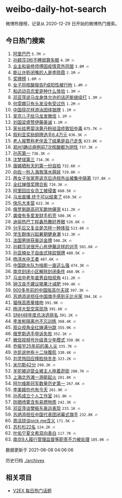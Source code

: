 # weibo-daily-hot-search

微博热搜榜，记录从 2020-12-29 日开始的微博热门搜索。

## 今日热门搜索

<!-- BEGIN -->

1. [阿里巴巴](https://s.weibo.com/weibo?q=%23%E9%98%BF%E9%87%8C%E5%B7%B4%E5%B7%B4%23&Refer=top) `5.7M 🔥`
1. [孙颖莎3秒不睡就算失眠](https://s.weibo.com/weibo?q=%23%E5%AD%99%E9%A2%96%E8%8E%8E3%E7%A7%92%E4%B8%8D%E7%9D%A1%E5%B0%B1%E7%AE%97%E5%A4%B1%E7%9C%A0%23&Refer=top) `4.1M 🔥`
1. [业主和装修师傅因疫情意外同居](https://s.weibo.com/weibo?q=%23%E4%B8%9A%E4%B8%BB%E5%92%8C%E8%A3%85%E4%BF%AE%E5%B8%88%E5%82%85%E5%9B%A0%E7%96%AB%E6%83%85%E6%84%8F%E5%A4%96%E5%90%8C%E5%B1%85%23&Refer=top) `3.8M 🔥`
1. [能让许昕闭嘴的人是李晓霞](https://s.weibo.com/weibo?q=%23%E8%83%BD%E8%AE%A9%E8%AE%B8%E6%98%95%E9%97%AD%E5%98%B4%E7%9A%84%E4%BA%BA%E6%98%AF%E6%9D%8E%E6%99%93%E9%9C%9E%23&Refer=top) `2.1M 🔥`
1. [奖牌榜](https://s.weibo.com/weibo?q=%E5%A5%96%E7%89%8C%E6%A6%9C&Refer=top) `1.6M 🔥`
1. [女子将核酸报告P成阳性被行拘](https://s.weibo.com/weibo?q=%23%E5%A5%B3%E5%AD%90%E5%B0%86%E6%A0%B8%E9%85%B8%E6%8A%A5%E5%91%8AP%E6%88%90%E9%98%B3%E6%80%A7%E8%A2%AB%E8%A1%8C%E6%8B%98%23&Refer=top) `1.4M 🔥`
1. [和运动员恋爱是种什么体验](https://s.weibo.com/weibo?q=%23%E5%92%8C%E8%BF%90%E5%8A%A8%E5%91%98%E6%81%8B%E7%88%B1%E6%98%AF%E7%A7%8D%E4%BB%80%E4%B9%88%E4%BD%93%E9%AA%8C%23&Refer=top) `1.3M 🔥`
1. [邓亚萍说马龙身体允许的话还能继续打](https://s.weibo.com/weibo?q=%23%E9%82%93%E4%BA%9A%E8%90%8D%E8%AF%B4%E9%A9%AC%E9%BE%99%E8%BA%AB%E4%BD%93%E5%85%81%E8%AE%B8%E7%9A%84%E8%AF%9D%E8%BF%98%E8%83%BD%E7%BB%A7%E7%BB%AD%E6%89%93%23&Refer=top) `1.3M 🔥`
1. [何雯娜只有头发没有受过伤](https://s.weibo.com/weibo?q=%23%E4%BD%95%E9%9B%AF%E5%A8%9C%E5%8F%AA%E6%9C%89%E5%A4%B4%E5%8F%91%E6%B2%A1%E6%9C%89%E5%8F%97%E8%BF%87%E4%BC%A4%23&Refer=top) `1.2M 🔥`
1. [中国获花样游泳团体银牌](https://s.weibo.com/weibo?q=%23%E4%B8%AD%E5%9B%BD%E8%8E%B7%E8%8A%B1%E6%A0%B7%E6%B8%B8%E6%B3%B3%E5%9B%A2%E4%BD%93%E9%93%B6%E7%89%8C%23&Refer=top) `1.1M 🔥`
1. [吴京儿子给马龙发微信](https://s.weibo.com/weibo?q=%23%E5%90%B4%E4%BA%AC%E5%84%BF%E5%AD%90%E7%BB%99%E9%A9%AC%E9%BE%99%E5%8F%91%E5%BE%AE%E4%BF%A1%23&Refer=top) `1.1M 🔥`
1. [刘国梁盛赞伊藤美诚](https://s.weibo.com/weibo?q=%23%E5%88%98%E5%9B%BD%E6%A2%81%E7%9B%9B%E8%B5%9E%E4%BC%8A%E8%97%A4%E7%BE%8E%E8%AF%9A%23&Refer=top) `1.1M 🔥`
1. [家长给男婴涂黄丹粉祛湿疹致铅中毒](https://s.weibo.com/weibo?q=%23%E5%AE%B6%E9%95%BF%E7%BB%99%E7%94%B7%E5%A9%B4%E6%B6%82%E9%BB%84%E4%B8%B9%E7%B2%89%E7%A5%9B%E6%B9%BF%E7%96%B9%E8%87%B4%E9%93%85%E4%B8%AD%E6%AF%92%23&Refer=top) `875.7K 🔥`
1. [叙利亚奖励铜牌选手6.4万元](https://s.weibo.com/weibo?q=%23%E5%8F%99%E5%88%A9%E4%BA%9A%E5%A5%96%E5%8A%B1%E9%93%9C%E7%89%8C%E9%80%89%E6%89%8B6.4%E4%B8%87%E5%85%83%23&Refer=top) `836.3K 🔥`
1. [老人报警称老伴丢了结果是自己走失](https://s.weibo.com/weibo?q=%23%E8%80%81%E4%BA%BA%E6%8A%A5%E8%AD%A6%E7%A7%B0%E8%80%81%E4%BC%B4%E4%B8%A2%E4%BA%86%E7%BB%93%E6%9E%9C%E6%98%AF%E8%87%AA%E5%B7%B1%E8%B5%B0%E5%A4%B1%23&Refer=top) `823.0K 🔥`
1. [郑州1确诊病例前7次核酸都为阴性](https://s.weibo.com/weibo?q=%23%E9%83%91%E5%B7%9E1%E7%A1%AE%E8%AF%8A%E7%97%85%E4%BE%8B%E5%89%8D7%E6%AC%A1%E6%A0%B8%E9%85%B8%E9%83%BD%E4%B8%BA%E9%98%B4%E6%80%A7%23&Refer=top) `737.3K 🔥`
1. [孙芮第一](https://s.weibo.com/weibo?q=%23%E5%AD%99%E8%8A%AE%E7%AC%AC%E4%B8%80%23&Refer=top) `736.3K 🔥`
1. [沈梦瑶第三](https://s.weibo.com/weibo?q=%23%E6%B2%88%E6%A2%A6%E7%91%B6%E7%AC%AC%E4%B8%89%23&Refer=top) `734.3K 🔥`
1. [唐嫣晒秋天的第一份自拍](https://s.weibo.com/weibo?q=%23%E5%94%90%E5%AB%A3%E6%99%92%E7%A7%8B%E5%A4%A9%E7%9A%84%E7%AC%AC%E4%B8%80%E4%BB%BD%E8%87%AA%E6%8B%8D%23&Refer=top) `732.6K 🔥`
1. [向佐一秒入海救落水萌娃](https://s.weibo.com/weibo?q=%23%E5%90%91%E4%BD%90%E4%B8%80%E7%A7%92%E5%85%A5%E6%B5%B7%E6%95%91%E8%90%BD%E6%B0%B4%E8%90%8C%E5%A8%83%23&Refer=top) `729.8K 🔥`
1. [两女子张家界返京后违规外出被集中隔离](https://s.weibo.com/weibo?q=%23%E4%B8%A4%E5%A5%B3%E5%AD%90%E5%BC%A0%E5%AE%B6%E7%95%8C%E8%BF%94%E4%BA%AC%E5%90%8E%E8%BF%9D%E8%A7%84%E5%A4%96%E5%87%BA%E8%A2%AB%E9%9B%86%E4%B8%AD%E9%9A%94%E7%A6%BB%23&Refer=top) `727.8K 🔥`
1. [全红婵借奖牌合影](https://s.weibo.com/weibo?q=%23%E5%85%A8%E7%BA%A2%E5%A9%B5%E5%80%9F%E5%A5%96%E7%89%8C%E5%90%88%E5%BD%B1%23&Refer=top) `726.3K 🔥`
1. [阿里回应女员工被侵害](https://s.weibo.com/weibo?q=%E9%98%BF%E9%87%8C%E5%9B%9E%E5%BA%94%E5%A5%B3%E5%91%98%E5%B7%A5%E8%A2%AB%E4%BE%B5%E5%AE%B3&Refer=top) `660.5K 🔥`
1. [马龙直播 终于可以结束了](https://s.weibo.com/weibo?q=%E9%A9%AC%E9%BE%99%E7%9B%B4%E6%92%AD%20%E7%BB%88%E4%BA%8E%E5%8F%AF%E4%BB%A5%E7%BB%93%E6%9D%9F%E4%BA%86&Refer=top) `650.5K 🔥`
1. [快乐大本营](https://s.weibo.com/weibo?q=%E5%BF%AB%E4%B9%90%E5%A4%A7%E6%9C%AC%E8%90%A5&Refer=top) `622.3K 🔥`
1. [俄罗斯跳高冠军跪地痛哭](https://s.weibo.com/weibo?q=%23%E4%BF%84%E7%BD%97%E6%96%AF%E8%B7%B3%E9%AB%98%E5%86%A0%E5%86%9B%E8%B7%AA%E5%9C%B0%E7%97%9B%E5%93%AD%23&Refer=top) `611.2K 🔥`
1. [龚俊有多爱发财手机壳](https://s.weibo.com/weibo?q=%23%E9%BE%9A%E4%BF%8A%E6%9C%89%E5%A4%9A%E7%88%B1%E5%8F%91%E8%B4%A2%E6%89%8B%E6%9C%BA%E5%A3%B3%23&Refer=top) `580.3K 🔥`
1. [迪丽热巴丁程鑫热舞好养眼](https://s.weibo.com/weibo?q=%23%E8%BF%AA%E4%B8%BD%E7%83%AD%E5%B7%B4%E4%B8%81%E7%A8%8B%E9%91%AB%E7%83%AD%E8%88%9E%E5%A5%BD%E5%85%BB%E7%9C%BC%23&Refer=top) `526.6K 🔥`
1. [分手后又复合是怎样一种体验](https://s.weibo.com/weibo?q=%23%E5%88%86%E6%89%8B%E5%90%8E%E5%8F%88%E5%A4%8D%E5%90%88%E6%98%AF%E6%80%8E%E6%A0%B7%E4%B8%80%E7%A7%8D%E4%BD%93%E9%AA%8C%23&Refer=top) `513.6K 🔥`
1. [学生群体兴起暑期健身潮](https://s.weibo.com/weibo?q=%23%E5%AD%A6%E7%94%9F%E7%BE%A4%E4%BD%93%E5%85%B4%E8%B5%B7%E6%9A%91%E6%9C%9F%E5%81%A5%E8%BA%AB%E6%BD%AE%23&Refer=top) `512.3K 🔥`
1. [法国男排获奥运金牌](https://s.weibo.com/weibo?q=%23%E6%B3%95%E5%9B%BD%E7%94%B7%E6%8E%92%E8%8E%B7%E5%A5%A5%E8%BF%90%E9%87%91%E7%89%8C%23&Refer=top) `508.2K 🔥`
1. [孙颖莎说很开心有伊藤这样的对手](https://s.weibo.com/weibo?q=%23%E5%AD%99%E9%A2%96%E8%8E%8E%E8%AF%B4%E5%BE%88%E5%BC%80%E5%BF%83%E6%9C%89%E4%BC%8A%E8%97%A4%E8%BF%99%E6%A0%B7%E7%9A%84%E5%AF%B9%E6%89%8B%23&Refer=top) `501.6K 🔥`
1. [孙亚楠女子自由式摔跤银牌](https://s.weibo.com/weibo?q=%23%E5%AD%99%E4%BA%9A%E6%A5%A0%E5%A5%B3%E5%AD%90%E8%87%AA%E7%94%B1%E5%BC%8F%E6%91%94%E8%B7%A4%E9%93%B6%E7%89%8C%23&Refer=top) `488.5K 🔥`
1. [杨洋水中王者](https://s.weibo.com/weibo?q=%23%E6%9D%A8%E6%B4%8B%E6%B0%B4%E4%B8%AD%E7%8E%8B%E8%80%85%23&Refer=top) `487.6K 🔥`
1. [中国跳水队为啥能一直这么强](https://s.weibo.com/weibo?q=%23%E4%B8%AD%E5%9B%BD%E8%B7%B3%E6%B0%B4%E9%98%9F%E4%B8%BA%E5%95%A5%E8%83%BD%E4%B8%80%E7%9B%B4%E8%BF%99%E4%B9%88%E5%BC%BA%23&Refer=top) `474.3K 🔥`
1. [南京封闭小区解除封闭条件](https://s.weibo.com/weibo?q=%23%E5%8D%97%E4%BA%AC%E5%B0%81%E9%97%AD%E5%B0%8F%E5%8C%BA%E8%A7%A3%E9%99%A4%E5%B0%81%E9%97%AD%E6%9D%A1%E4%BB%B6%23&Refer=top) `460.9K 🔥`
1. [马龙中老年直男自拍视角](https://s.weibo.com/weibo?q=%23%E9%A9%AC%E9%BE%99%E4%B8%AD%E8%80%81%E5%B9%B4%E7%9B%B4%E7%94%B7%E8%87%AA%E6%8B%8D%E8%A7%86%E8%A7%92%23&Refer=top) `411.2K 🔥`
1. [钟汉良不建议喝果汁减肥](https://s.weibo.com/weibo?q=%23%E9%92%9F%E6%B1%89%E8%89%AF%E4%B8%8D%E5%BB%BA%E8%AE%AE%E5%96%9D%E6%9E%9C%E6%B1%81%E5%87%8F%E8%82%A5%23&Refer=top) `399.4K 🔥`
1. [900多年前的中国版高尔夫球](https://s.weibo.com/weibo?q=%23900%E5%A4%9A%E5%B9%B4%E5%89%8D%E7%9A%84%E4%B8%AD%E5%9B%BD%E7%89%88%E9%AB%98%E5%B0%94%E5%A4%AB%E7%90%83%23&Refer=top) `397.3K 🔥`
1. [苏炳添说担任中国旗手感到无比光荣](https://s.weibo.com/weibo?q=%23%E8%8B%8F%E7%82%B3%E6%B7%BB%E8%AF%B4%E6%8B%85%E4%BB%BB%E4%B8%AD%E5%9B%BD%E6%97%97%E6%89%8B%E6%84%9F%E5%88%B0%E6%97%A0%E6%AF%94%E5%85%89%E8%8D%A3%23&Refer=top) `394.1K 🔥`
1. [猫咪高质量接吻](https://s.weibo.com/weibo?q=%23%E7%8C%AB%E5%92%AA%E9%AB%98%E8%B4%A8%E9%87%8F%E6%8E%A5%E5%90%BB%23&Refer=top) `391.9K 🔥`
1. [杨洋大型空耳现场](https://s.weibo.com/weibo?q=%23%E6%9D%A8%E6%B4%8B%E5%A4%A7%E5%9E%8B%E7%A9%BA%E8%80%B3%E7%8E%B0%E5%9C%BA%23&Refer=top) `391.6K 🔥`
1. [SNH48年度总决选排名](https://s.weibo.com/weibo?q=%23SNH48%E5%B9%B4%E5%BA%A6%E6%80%BB%E5%86%B3%E9%80%89%E6%8E%92%E5%90%8D%23&Refer=top) `391.2K 🔥`
1. [李发彬隔离也不忘训练](https://s.weibo.com/weibo?q=%23%E6%9D%8E%E5%8F%91%E5%BD%AC%E9%9A%94%E7%A6%BB%E4%B9%9F%E4%B8%8D%E5%BF%98%E8%AE%AD%E7%BB%83%23&Refer=top) `368.4K 🔥`
1. [观众视角全红婵满分跳](https://s.weibo.com/weibo?q=%23%E8%A7%82%E4%BC%97%E8%A7%86%E8%A7%92%E5%85%A8%E7%BA%A2%E5%A9%B5%E6%BB%A1%E5%88%86%E8%B7%B3%23&Refer=top) `355.9K 🔥`
1. [俄罗斯选手申诉失败](https://s.weibo.com/weibo?q=%23%E4%BF%84%E7%BD%97%E6%96%AF%E9%80%89%E6%89%8B%E7%94%B3%E8%AF%89%E5%A4%B1%E8%B4%A5%23&Refer=top) `352.1K 🔥`
1. [微信视频号升级青少年模式](https://s.weibo.com/weibo?q=%23%E5%BE%AE%E4%BF%A1%E8%A7%86%E9%A2%91%E5%8F%B7%E5%8D%87%E7%BA%A7%E9%9D%92%E5%B0%91%E5%B9%B4%E6%A8%A1%E5%BC%8F%23&Refer=top) `350.9K 🔥`
1. [乔振宇25年前的美人尖](https://s.weibo.com/weibo?q=%23%E4%B9%94%E6%8C%AF%E5%AE%8725%E5%B9%B4%E5%89%8D%E7%9A%84%E7%BE%8E%E4%BA%BA%E5%B0%96%23&Refer=top) `335.7K 🔥`
1. [许凯说他有十二块腹肌](https://s.weibo.com/weibo?q=%23%E8%AE%B8%E5%87%AF%E8%AF%B4%E4%BB%96%E6%9C%89%E5%8D%81%E4%BA%8C%E5%9D%97%E8%85%B9%E8%82%8C%23&Refer=top) `330.4K 🔥`
1. [刘灵玲回应撞脸徐冬冬](https://s.weibo.com/weibo?q=%23%E5%88%98%E7%81%B5%E7%8E%B2%E5%9B%9E%E5%BA%94%E6%92%9E%E8%84%B8%E5%BE%90%E5%86%AC%E5%86%AC%23&Refer=top) `323.2K 🔥`
1. [米尔斯42分](https://s.weibo.com/weibo?q=%E7%B1%B3%E5%B0%94%E6%96%AF42%E5%88%86&Refer=top) `298.2K 🔥`
1. [羊驼被迫营业被主人拖着逛街](https://s.weibo.com/weibo?q=%23%E7%BE%8A%E9%A9%BC%E8%A2%AB%E8%BF%AB%E8%90%A5%E4%B8%9A%E8%A2%AB%E4%B8%BB%E4%BA%BA%E6%8B%96%E7%9D%80%E9%80%9B%E8%A1%97%23&Refer=top) `288.7K 🔥`
1. [上海北外滩一游艇起火](https://s.weibo.com/weibo?q=%23%E4%B8%8A%E6%B5%B7%E5%8C%97%E5%A4%96%E6%BB%A9%E4%B8%80%E6%B8%B8%E8%89%87%E8%B5%B7%E7%81%AB%23&Refer=top) `281.8K 🔥`
1. [阿尔维斯冠军数量历史第一](https://s.weibo.com/weibo?q=%23%E9%98%BF%E5%B0%94%E7%BB%B4%E6%96%AF%E5%86%A0%E5%86%9B%E6%95%B0%E9%87%8F%E5%8E%86%E5%8F%B2%E7%AC%AC%E4%B8%80%23&Refer=top) `267.6K 🔥`
1. [李美娥你也有今天](https://s.weibo.com/weibo?q=%23%E6%9D%8E%E7%BE%8E%E5%A8%A5%E4%BD%A0%E4%B9%9F%E6%9C%89%E4%BB%8A%E5%A4%A9%23&Refer=top) `261.9K 🔥`
1. [孙芮成立个人工作室](https://s.weibo.com/weibo?q=%23%E5%AD%99%E8%8A%AE%E6%88%90%E7%AB%8B%E4%B8%AA%E4%BA%BA%E5%B7%A5%E4%BD%9C%E5%AE%A4%23&Refer=top) `261.9K 🔥`
1. [防晒喷雾含有易燃物质](https://s.weibo.com/weibo?q=%23%E9%98%B2%E6%99%92%E5%96%B7%E9%9B%BE%E5%90%AB%E6%9C%89%E6%98%93%E7%87%83%E7%89%A9%E8%B4%A8%23&Refer=top) `242.3K 🔥`
1. [邓亚萍谈樊振东奥运表现](https://s.weibo.com/weibo?q=%23%E9%82%93%E4%BA%9A%E8%90%8D%E8%B0%88%E6%A8%8A%E6%8C%AF%E4%B8%9C%E5%A5%A5%E8%BF%90%E8%A1%A8%E7%8E%B0%23&Refer=top) `233.1K 🔥`
1. [苏炳添担任中国代表团闭幕式旗手](https://s.weibo.com/weibo?q=%23%E8%8B%8F%E7%82%B3%E6%B7%BB%E6%8B%85%E4%BB%BB%E4%B8%AD%E5%9B%BD%E4%BB%A3%E8%A1%A8%E5%9B%A2%E9%97%AD%E5%B9%95%E5%BC%8F%E6%97%97%E6%89%8B%23&Refer=top) `232.8K 🔥`
1. [周洁琼谈pick me含义](https://s.weibo.com/weibo?q=%E5%91%A8%E6%B4%81%E7%90%BC%E8%B0%88pick%20me%E5%90%AB%E4%B9%89&Refer=top) `171.5K 🔥`
1. [苏杉杉22名](https://s.weibo.com/weibo?q=%23%E8%8B%8F%E6%9D%89%E6%9D%8922%E5%90%8D%23&Refer=top) `124.2K 🔥`
1. [叶佑宁夏文希双向表白](https://s.weibo.com/weibo?q=%23%E5%8F%B6%E4%BD%91%E5%AE%81%E5%A4%8F%E6%96%87%E5%B8%8C%E5%8F%8C%E5%90%91%E8%A1%A8%E7%99%BD%23&Refer=top) `117.7K 🔥`
1. [南京9人履行管理监督等职责不力被处理](https://s.weibo.com/weibo?q=%23%E5%8D%97%E4%BA%AC9%E4%BA%BA%E5%B1%A5%E8%A1%8C%E7%AE%A1%E7%90%86%E7%9B%91%E7%9D%A3%E7%AD%89%E8%81%8C%E8%B4%A3%E4%B8%8D%E5%8A%9B%E8%A2%AB%E5%A4%84%E7%90%86%23&Refer=top) `105.0K 🔥`

数据更新于 2021-08-08 04:06:06

<!-- END -->

历史归档 [./archives](./archives)

## 相关项目

- [V2EX 每日热门话题](https://github.com/boojack/v2ex-daily-hot-topic)
